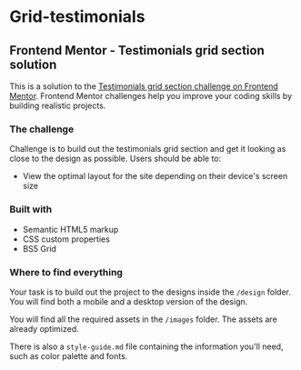 # Grid-testimonials

## Frontend Mentor - Testimonials grid section solution
This is a solution to the [Testimonials grid section challenge on Frontend Mentor](https://www.frontendmentor.io/challenges/testimonials-grid-section-Nnw6J7Un7). Frontend Mentor challenges help you improve your coding skills by building realistic projects. 

### The challenge
Challenge is to build out the testimonials grid section and get it looking as close to the design as possible.
Users should be able to:
- View the optimal layout for the site depending on their device's screen size

### Built with
- Semantic HTML5 markup
- CSS custom properties
- BS5 Grid

### Where to find everything
Your task is to build out the project to the designs inside the `/design` folder. You will find both a mobile and a desktop version of the design. 

You will find all the required assets in the `/images` folder. The assets are already optimized.

There is also a `style-guide.md` file containing the information you'll need, such as color palette and fonts.
